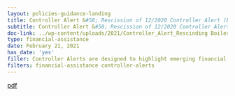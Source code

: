 ```yaml
---
layout: policies-guidance-landing
title: Controller Alert &#58; Rescission of 12/2020 Controller Alert (Boilerplate Language for Federal Financial Assistance Notices  of Funding Opportunity and General Terms and Conditions)
subtitle: Controller Alert &#58; Rescission of 12/2020 Controller Alert (Boilerplate Language for Federal Financial Assistance...
doc-link: ../wp-content/uploads/2021/Controller_Alert_Rescinding Boilerplate Language_Clean.pdf
type: financial-assistance
date: February 21, 2021
has_date: 'yes'
filler: Controller Alerts are designed to highlight emerging financial management issues that may require agency attention or action. These Alerts are intended to inform the Chief Financial Officer (CFO) community of key issues
filters: financial-assistance controller-alerts
---
```


<a href="{{ site.baseurl }}/wp-content/uploads/2021/Controller_Alert_Rescinding Boilerplate Language_Clean.pdf">pdf</a>